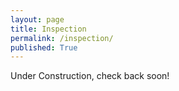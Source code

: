 ```yaml
---
layout: page
title: Inspection
permalink: /inspection/
published: True
---
```

Under Construction, check back soon!